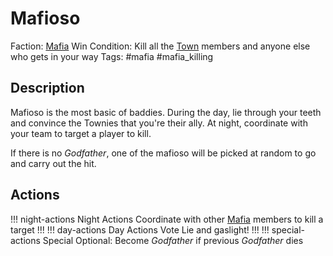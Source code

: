 # Mafioso

Faction: [Mafia](#/content/Gameplay/Mafia/Mafia.md)
Win Condition: Kill all the [Town](#/content/Gameplay/Town/Town.md) members and anyone else who gets in your way
Tags: #mafia #mafia_killing

## Description

Mafioso is the most basic of baddies. During the day, lie through your teeth and convince the Townies that you're their ally. At night, coordinate with your team to target a player to kill. 

If there is no *Godfather*, one of the mafioso will be picked at random to go and carry out the hit.

## Actions

!!! night-actions Night Actions
Coordinate with other [Mafia](#/content/Gameplay/Mafia/Mafia.md) members to kill a target
!!! 
!!! day-actions Day Actions
Vote
Lie and gaslight!
!!! 
!!! special-actions Special
Optional: Become *Godfather* if previous *Godfather* dies
